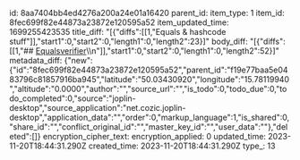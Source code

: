 id: 8aa7404bb4ed4276a200a24e01a16420
parent_id: 
item_type: 1
item_id: 8fec699f82e44873a23872e120595a52
item_updated_time: 1699255423535
title_diff: "[{\"diffs\":[[1,\"Equals & hashcode stuff\"]],\"start1\":0,\"start2\":0,\"length1\":0,\"length2\":23}]"
body_diff: "[{\"diffs\":[[1,\"## [Equalsverifier](https://jqno.nl/equalsverifier)\\\n\"]],\"start1\":0,\"start2\":0,\"length1\":0,\"length2\":52}]"
metadata_diff: {"new":{"id":"8fec699f82e44873a23872e120595a52","parent_id":"f19e77baa5e0483796c81857916ba945","latitude":"50.03430920","longitude":"15.78119940","altitude":"0.0000","author":"","source_url":"","is_todo":0,"todo_due":0,"todo_completed":0,"source":"joplin-desktop","source_application":"net.cozic.joplin-desktop","application_data":"","order":0,"markup_language":1,"is_shared":0,"share_id":"","conflict_original_id":"","master_key_id":"","user_data":""},"deleted":[]}
encryption_cipher_text: 
encryption_applied: 0
updated_time: 2023-11-20T18:44:31.290Z
created_time: 2023-11-20T18:44:31.290Z
type_: 13